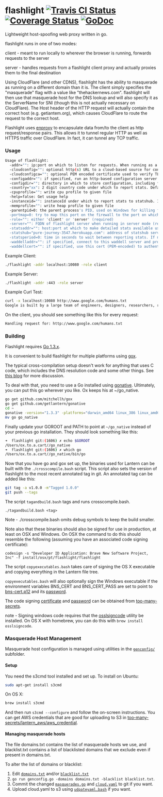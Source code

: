 flashlight [![Travis CI Status](https://travis-ci.org/getlantern/flashlight.svg?branch=master)](https://travis-ci.org/getlantern/flashlight)&nbsp;[![Coverage Status](https://coveralls.io/repos/getlantern/flashlight/badge.png)](https://coveralls.io/r/getlantern/flashlight)&nbsp;[![GoDoc](https://godoc.org/github.com/getlantern/flashlight?status.png)](http://godoc.org/github.com/getlantern/flashlight)
==========

Lightweight host-spoofing web proxy written in go.

flashlight runs in one of two modes:

client - meant to run locally to wherever the browser is running, forwards
requests to the server

server - handles requests from a flashlight client proxy and actually proxies
them to the final destination

Using CloudFlare (and other CDNS), flashlight has the ability to masquerade as
running on a different domain than it is.  The client simply specifies the
"masquerade" flag with a value like "thehackernews.com".  flashlight will then
use that masquerade host for the DNS lookup and will also specify it as the
ServerName for SNI (though this is not actually necessary on CloudFlare). The
Host header of the HTTP request will actually contain the correct host
(e.g. getiantem.org), which causes CloudFlare to route the request to the
correct host.

Flashlight uses [enproxy](https://github.com/getlantern/enproxy) to encapsulate
data from/to the client as http request/response pairs.  This allows it to
tunnel regular HTTP as well as HTTPS traffic over CloudFlare.  In fact, it can
tunnel any TCP traffic.

### Usage

```bash
Usage of flashlight:
  -addr="": ip:port on which to listen for requests. When running as a client proxy, we'll listen with http, when running as a server proxy we'll listen with https (required)
  -cloudconfig="": optional http(s) URL to a cloud-based source for configuration updates
  -cloudconfigca="": optional PEM encoded certificate used to verify TLS connections to fetch cloudconfig
  -configaddr="": if specified, run an http-based configuration server at this address
  -configdir="": directory in which to store configuration, including flashlight.yaml (defaults to current directory)
  -country="xx": 2 digit country code under which to report stats. Defaults to xx.
  -cpuprofile="": write cpu profile to given file
  -help=false: Get usage help
  -instanceid="": instanceId under which to report stats to statshub. If not specified, no stats are reported.
  -memprofile="": write heap profile to given file
  -parentpid=0: the parent process's PID, used on Windows for killing flashlight when the parent disappears
  -portmap=0: try to map this port on the firewall to the port on which flashlight is listening, using UPnP or NAT-PMP. If mapping this port fails, flashlight will exit with status code 50
  -role="": either 'client' or 'server' (required)
  -server="": FQDN of flashlight server when running in server mode (required)
  -statsaddr="": host:port at which to make detailed stats available using server-sent events (optional)
  -statshub="pure-journey-3547.herokuapp.com": address of statshub server
  -statsperiod=0: time in seconds to wait between reporting stats. If not specified, stats are not reported. If specified, statshub, instanceid and statsaddr must also be specified.
  -waddelladdr="": if specified, connect to this waddell server and process NAT traversal requests inbound from waddell
  -waddellcert="": if specified, use this cert (PEM-encoded) to authenticate connections to waddell.  Otherwise, a default certificate is used.
```

Example Client:

```bash 
./flashlight -addr localhost:10080 -role client
```

Example Server:

```bash
./flashlight -addr :443 -role server
```

Example Curl Test:

```bash
curl -x localhost:10080 http://www.google.com/humans.txt
Google is built by a large team of engineers, designers, researchers, robots, and others in many different sites across the globe. It is updated continuously, and built with more tools and technologies than we can shake a stick at. If you'd like to help us out, see google.com/careers.
```

On the client, you should see something like this for every request:

```bash
Handling request for: http://www.google.com/humans.txt
```

### Building

Flashlight requires [Go 1.3.x](http://golang.org/dl/).

It is convenient to build flashlight for multiple platforms using
[gox](https://github.com/getlantern/gox).

The typical cross-compilation setup doesn't work for anything that uses C code,
which includes the DNS resolution code and some other things.  See
[this blog](https://inconshreveable.com/04-30-2014/cross-compiling-golang-programs-with-native-libraries/)
for more discussion.

To deal with that, you need to use a Go installed using
[gonative](https://github.com/getlantern/gonative). Ultimately, you can put this
go wherever you like. Ox keeps his at ~/go_native.

```bash
go get github.com/mitchellh/gox
go get github.com/getlantern/gonative
cd ~
gonative -version="1.3.3" -platforms="darwin_amd64 linux_386 linux_amd64 linux_arm windows_386"
mv go go_native
```

Finally update your GOROOT and PATH to point at `~/go_native` instead of your
previous go installation.  They should look something like this:

```bash
➜  flashlight git:(1606) ✗ echo $GOROOT
/Users/ox.to.a.cart//go_native
➜  flashlight git:(1606) ✗ which go
/Users/ox.to.a.cart//go_native/bin/go
```

Now that you have go and gox set up, the binaries used for Lantern can be built
with the `./crosscompile.bash` script. This script also sets the version of
flashlight to the most recent annotated tag in git. An annotated tag can be
added like this:

```bash
git tag -a v1.0.0 -m"Tagged 1.0.0"
git push --tags
```

The script `tagandbuild.bash` tags and runs crosscompile.bash.

`./tagandbuild.bash <tag>`

Note - ./crosscompile.bash omits debug symbols to keep the build smaller.

Note also that these binaries should also be signed for use in production, at
least on OSX and Windows. On OSX the command to do this should resemble the
following (assuming you have an associated code signing certificate):

```
codesign -s "Developer ID Application: Brave New Software Project, Inc" -f install/osx/pt/flashlight/flashlight
```

The script `copyexecutables.bash` takes care of signing the OS X executable and
copying everything in the Lantern file tree.

`copyexecutables.bash` will also optionally sign the Windows executable if the
environment variables BNS_CERT and BNS_CERT_PASS are set to point to
[bns-cert.p12](https://github.com/getlantern/too-many-secrets/blob/master/bns_cert.p12)
and its [password](https://github.com/getlantern/too-many-secrets/blob/master/build-installers/env-vars.txt#L3).

The code signing [certificate](https://github.com/getlantern/too-many-secrets/blob/master/osx-code-signing-certificate.p12)
and [password](https://github.com/getlantern/too-many-secrets/blob/master/osx-code-signing-certificate.p12.txt)
can be obtained from [too-many-secrets](https://github.com/getlantern/too-many-secrets).

note - Signing windows code requires that the
[osslsigncode](http://sourceforge.net/projects/osslsigncode/) utility be
installed. On OS X with homebrew, you can do this with
`brew install osslsigncode`.

### Masquerade Host Management

Masquerade host configuration is managed using utilities in the [`genconfig/`](genconfig/) subfolder.

#### Setup

You need the s3cmd tool installed and set up.  To install on
Ubuntu:

```bash
sudo apt-get install s3cmd
```

On OS X:
```bash
brew install s3cmd
```

And then run `s3cmd --configure` and follow the on-screen instructions.  You
can get AWS credentials that are good for uploading to S3 in
[too-many-secrets/lantern_aws/aws_credential](https://github.com/getlantern/too-many-secrets/blob/master/lantern_aws/aws_credential).

#### Managing masquerade hosts

The file domains.txt contains the list of masquerade hosts we use, and
blacklist.txt contains a list of blacklisted domains that we exclude even if
present in domains.txt.

To alter the list of domains or blacklist:

1. Edit [`domains.txt`](genconfig/domains.txt) and/or [`blacklist.txt`](genconfig/blacklist.txt)
2. `go run genconfig.go -domains domains.txt -blacklist blacklist.txt`.
3. Commit the changed [`masquerades.go`](config/masquerades.go) and [`cloud.yaml`](genconfig/cloud.yaml) to git if you want.
4. Upload cloud.yaml to s3 using [`udpateyaml.bash`](genconfig/updateyaml.bash) if you want.
